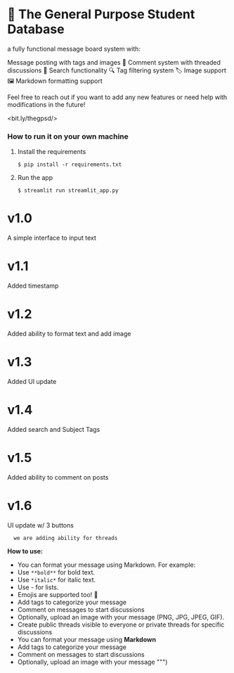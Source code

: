 # 🎈 The General Purpose Student Database

a fully functional message board system with:

Message posting with tags and images 📝
Comment system with threaded discussions 💬
Search functionality 🔍
Tag filtering system 🏷️
Image support 🖼️
Markdown formatting support

Feel free to reach out if you want to add any new features or need help with modifications in the future!

<bit.ly/thegpsd/>

### How to run it on your own machine

1. Install the requirements

   ```
   $ pip install -r requirements.txt
   ```

2. Run the app

   ```
   $ streamlit run streamlit_app.py
   ```

# v1.0

A simple interface to input text

# v1.1

Added timestamp

# v1.2

Added ability to format text and add image

# v1.3

Added UI update

# v1.4

Added search and Subject Tags

# v1.5

Added ability to comment on posts

# v1.6

UI update w/ 3 buttons

 ```
   we are adding ability for threads
   ```



   **How to use:**
- You can format your message using Markdown. For example:
- Use `**bold**` for bold text.
- Use `*italic*` for italic text.
- Use - for lists.
- Emojis are supported too! 🎉
- Add tags to categorize your message
- Comment on messages to start discussions
- Optionally, upload an image with your message (PNG, JPG, JPEG, GIF).
- Create public threads visible to everyone or private threads for specific discussions
- You can format your message using **Markdown**
- Add tags to categorize your message
- Comment on messages to start discussions
- Optionally, upload an image with your message
""")
